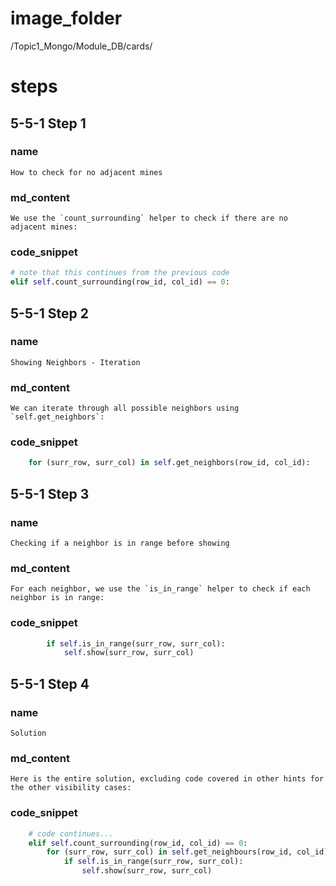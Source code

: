 # image_folder
/Topic1_Mongo/Module_DB/cards/

# steps
## 5-5-1 Step 1

### name
```
How to check for no adjacent mines
```
### md_content
```
We use the `count_surrounding` helper to check if there are no adjacent mines:
```
### code_snippet
```python
# note that this continues from the previous code
elif self.count_surrounding(row_id, col_id) == 0:
```
## 5-5-1 Step 2
### name
```
Showing Neighbors - Iteration
```
### md_content
```
We can iterate through all possible neighbors using `self.get_neighbors`:
```
### code_snippet
```python
	for (surr_row, surr_col) in self.get_neighbors(row_id, col_id):
```
## 5-5-1 Step 3
### name
```
Checking if a neighbor is in range before showing
```
### md_content
```
For each neighbor, we use the `is_in_range` helper to check if each neighbor is in range:
```
### code_snippet
```python
		if self.is_in_range(surr_row, surr_col):
        	self.show(surr_row, surr_col)
```
## 5-5-1 Step 4
### name
```
Solution
```
### md_content
```
Here is the entire solution, excluding code covered in other hints for the other visibility cases:
```
### code_snippet
```python
    # code continues...        
    elif self.count_surrounding(row_id, col_id) == 0:
        for (surr_row, surr_col) in self.get_neighbours(row_id, col_id):
            if self.is_in_range(surr_row, surr_col):
                self.show(surr_row, surr_col)
```

